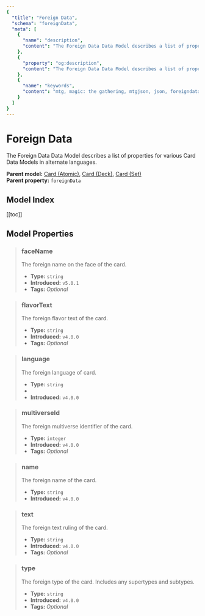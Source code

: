```yaml
---
{
  "title": "Foreign Data",
  "schema": "foreignData",
  "meta": [
    {
      "name": "description",
      "content": "The Foreign Data Data Model describes a list of properties for various Card Data Models in alternate languages.",
    },
    {
      "property": "og:description",
      "content": "The Foreign Data Data Model describes a list of properties for various Card Data Models in alternate languages."
    },
    {
      "name": "keywords",
      "content": "mtg, magic: the gathering, mtgjson, json, foreigndata, foreign data",
    }
  ]
}
---
```


# Foreign Data

The Foreign Data Data Model describes a list of properties for various Card Data Models in alternate languages.

**Parent model:** [Card (Atomic)](/data-models/card-atomic/), [Card (Deck)](/data-models/card-deck/), [Card (Set)](/data-models/card-set/)  
**Parent property:** `foreignData`

## Model Index

<PropertyToggler/>

[[toc]]

## Model Properties

> ### faceName  
> The foreign name on the face of the card.  
>
> - **Type:** `string`  
> - **Introduced:** `v5.0.1`
> - **Tags:** <i class="optional">Optional</i>

> ### flavorText  
> The foreign flavor text of the card.  
>
> - **Type:** `string`  
> - **Introduced:** `v4.0.0`  
> - **Tags:** <i class="optional">Optional</i>

> ### language  
> The foreign language of card.  
>
> - **Type:** `string`
> - <ExampleField type='language'/>
> - **Introduced:** `v4.0.0`

> ### multiverseId  
> The foreign multiverse identifier of the card.  
>
> - **Type:** `integer`  
> - **Introduced:** `v4.0.0`  
> - **Tags:** <i class="optional">Optional</i>

> ### name  
> The foreign name of the card.  
>
> - **Type:** `string`  
> - **Introduced:** `v4.0.0`

> ### text  
> The foreign text ruling of the card.  
>
> - **Type:** `string`  
> - **Introduced:** `v4.0.0`  
> - **Tags:** <i class="optional">Optional</i>

> ### type  
> The foreign type of the card. Includes any supertypes and subtypes.  
>
> - **Type:** `string`  
> - **Introduced:** `v4.0.0`  
> - **Tags:** <i class="optional">Optional</i>
